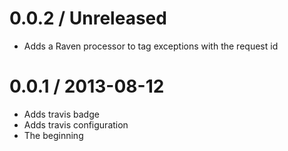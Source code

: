 # 0.0.2 / Unreleased

* Adds a Raven processor to tag exceptions with the request id

# 0.0.1 / 2013-08-12

* Adds travis badge
* Adds travis configuration
* The beginning